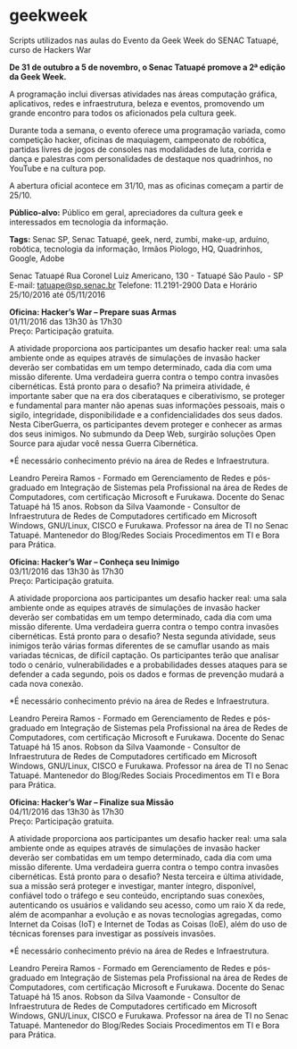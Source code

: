# geekweek
Scripts utilizados nas aulas do Evento da Geek Week do SENAC Tatuapé, curso de Hackers War

<b>De 31 de outubro a 5 de novembro, o Senac Tatuapé promove a 2ª edição da Geek Week.</b>

A programação inclui diversas atividades nas áreas computação gráfica, aplicativos, redes e infraestrutura, beleza e eventos, promovendo um grande encontro para todos os aficionados pela cultura geek.

Durante toda a semana, o evento oferece uma programação variada, como competição hacker, oficinas de maquiagem, campeonato de robótica, partidas livres de jogos de consoles nas modalidades de luta, corrida e dança e palestras com personalidades de destaque nos quadrinhos, no YouTube e na cultura pop.

A abertura oficial acontece em 31/10, mas as oficinas começam a partir de 25/10.

<b>Público-alvo:</b> Público em geral, apreciadores da cultura geek e interessados em tecnologia da informação.

<b>Tags:</b> Senac SP, Senac Tatuapé, geek, nerd, zumbi, make-up, arduíno, robótica, tecnologia da informação, Irmãos Piologo, HQ, Quadrinhos, Google, Adobe

Senac Tatuapé
Rua Coronel Luiz Americano, 130 - Tatuapé
São Paulo - SP
E-mail: tatuape@sp.senac.br
Telefone: 11.2191-2900
Data e Horário
25/10/2016 até 05/11/2016

<b>Oficina: Hacker’s War – Prepare suas Armas</b><br>
01/11/2016 das 13h30 às 17h30<br>
Preço: Participação gratuita.<br>

A atividade proporciona aos participantes um desafio hacker real: uma sala ambiente onde as equipes através de simulações de invasão hacker deverão ser combatidas em um tempo determinado, cada dia com uma missão diferente.
Uma verdadeira guerra contra o tempo contra invasões cibernéticas. Está pronto para o desafio?
Na primeira atividade, é importante saber que na era dos ciberataques e ciberativismo, se proteger e fundamental para manter não apenas suas informações pessoais, mais o sigilo, integridade, disponibilidade e a confidencialidades dos seus dados. Nesta CiberGuerra, os participantes devem proteger e conhecer as armas dos seus inimigos. No submundo da Deep Web, surgirão soluções Open Source para ajudar você nessa Guerra Cibernética.

*É necessário conhecimento prévio na área de Redes e Infraestrutura.

Leandro Pereira Ramos - Formado em Gerenciamento de Redes e pós-graduado em Integração de Sistemas pela Profissional na área de Redes de Computadores, com certificação Microsoft e Furukawa. Docente do Senac Tatuapé há 15 anos. 
Robson da Silva Vaamonde - Consultor de Infraestrutura de Redes de Computadores certificado em Microsoft Windows, GNU/Linux, CISCO e Furukawa. Professor na área de TI no Senac Tatuapé. Mantenedor do Blog/Redes Sociais Procedimentos em TI e Bora para Prática.

<b>Oficina: Hacker’s War – Conheça seu Inimigo</b><br>
03/11/2016 das 13h30 às 17h30<br>
Preço: Participação gratuita.<br>

A atividade proporciona aos participantes um desafio hacker real: uma sala ambiente onde as equipes através de simulações de invasão hacker deverão ser combatidas em um tempo determinado, cada dia com uma missão diferente.
Uma verdadeira guerra contra o tempo contra invasões cibernéticas. Está pronto para o desafio?
Nesta segunda atividade, seus inimigos terão várias formas diferentes de se camuflar usando as mais variadas técnicas, de difícil captação. Os participantes terão que analisar todo o cenário, vulnerabilidades e a probabilidades desses ataques para se defender a cada segundo, pois os dados e formas de prevenção mudará a cada nova conexão.

*É necessário conhecimento prévio na área de Redes e Infraestrutura.

Leandro Pereira Ramos - Formado em Gerenciamento de Redes e pós-graduado em Integração de Sistemas pela Profissional na área de Redes de Computadores, com certificação Microsoft e Furukawa. Docente do Senac Tatuapé há 15 anos. 
Robson da Silva Vaamonde - Consultor de Infraestrutura de Redes de Computadores certificado em Microsoft Windows, GNU/Linux, CISCO e Furukawa. Professor na área de TI no Senac Tatuapé. Mantenedor do Blog/Redes Sociais Procedimentos em TI e Bora para Prática.

<b>Oficina: Hacker’s War – Finalize sua Missão</b><br>
04/11/2016 das 13h30 às 17h30<br>
Preço: Participação gratuita.<br>

A atividade proporciona aos participantes um desafio hacker real: uma sala ambiente onde as equipes através de simulações de invasão hacker deverão ser combatidas em um tempo determinado, cada dia com uma missão diferente.
Uma verdadeira guerra contra o tempo contra invasões cibernéticas. Está pronto para o desafio?
Nesta terceira e última atividade, sua a missão será proteger e investigar, manter íntegro, disponível, confiável todo o tráfego e seu conteúdo, encriptando suas conexões, autenticando os usuários e validando seu acesso, como um raio X da rede, além de acompanhar a evolução e as novas tecnologias agregadas, como Internet da Coisas (IoT) e Internet de Todas as Coisas (IoE), além do uso de técnicas forenses para investigar as possíveis invasões.

*É necessário conhecimento prévio na área de Redes e Infraestrutura.

Leandro Pereira Ramos - Formado em Gerenciamento de Redes e pós-graduado em Integração de Sistemas pela Profissional na área de Redes de Computadores, com certificação Microsoft e Furukawa. Docente do Senac Tatuapé há 15 anos. 
Robson da Silva Vaamonde - Consultor de Infraestrutura de Redes de Computadores certificado em Microsoft Windows, GNU/Linux, CISCO e Furukawa. Professor na área de TI no Senac Tatuapé. Mantenedor do Blog/Redes Sociais Procedimentos em TI e Bora para Prática.
